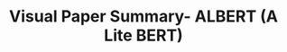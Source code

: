 ---
title: Visual Paper Summary- ALBERT (A Lite BERT)
tags: [Natural Language Processing,Transformer]
style: fill
color: primary
description: Amit Chaudhary
external_url: https://amitness.com/2020/02/albert-visual-summary/
---
